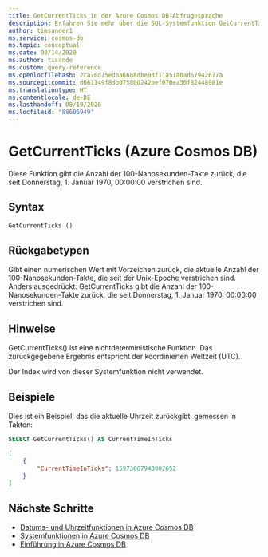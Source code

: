 ```yaml
---
title: GetCurrentTicks in der Azure Cosmos DB-Abfragesprache
description: Erfahren Sie mehr über die SQL-Systemfunktion GetCurrentTicks in Azure Cosmos DB.
author: timsander1
ms.service: cosmos-db
ms.topic: conceptual
ms.date: 08/14/2020
ms.author: tisande
ms.custom: query-reference
ms.openlocfilehash: 2ca76d75edba6688dbe93f11a51a0ad67942677a
ms.sourcegitcommit: d661149f8db075800242bef070ea30f82448981e
ms.translationtype: HT
ms.contentlocale: de-DE
ms.lasthandoff: 08/19/2020
ms.locfileid: "88606949"
---
```

# <a name="getcurrentticks-azure-cosmos-db"></a>GetCurrentTicks (Azure Cosmos DB)

Diese Funktion gibt die Anzahl der 100-Nanosekunden-Takte zurück, die seit Donnerstag, 1. Januar 1970, 00:00:00 verstrichen sind.
  
## <a name="syntax"></a>Syntax
  
```sql
GetCurrentTicks ()
```

## <a name="return-types"></a>Rückgabetypen

Gibt einen numerischen Wert mit Vorzeichen zurück, die aktuelle Anzahl der 100-Nanosekunden-Takte, die seit der Unix-Epoche verstrichen sind. Anders ausgedrückt: GetCurrentTicks gibt die Anzahl der 100-Nanosekunden-Takte zurück, die seit Donnerstag, 1. Januar 1970, 00:00:00 verstrichen sind.

## <a name="remarks"></a>Hinweise

GetCurrentTicks() ist eine nichtdeterministische Funktion. Das zurückgegebene Ergebnis entspricht der koordinierten Weltzeit (UTC).

Der Index wird von dieser Systemfunktion nicht verwendet.

## <a name="examples"></a>Beispiele

Dies ist ein Beispiel, das die aktuelle Uhrzeit zurückgibt, gemessen in Takten:

```sql
SELECT GetCurrentTicks() AS CurrentTimeInTicks
```

```json
[
    {
        "CurrentTimeInTicks": 15973607943002652
    }
]
```

## <a name="next-steps"></a>Nächste Schritte

- [Datums- und Uhrzeitfunktionen in Azure Cosmos DB](sql-query-date-time-functions.md)
- [Systemfunktionen in Azure Cosmos DB](sql-query-system-functions.md)
- [Einführung in Azure Cosmos DB](introduction.md)
